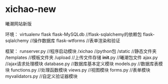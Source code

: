 # xichao-new
曦潮网站新版

环境：
  virtualenv
  flask
  flask-MySQLdb    //flask-sqlalchemy的依赖包
  flask-sqlalchemy    //操作数据库
  flask-wtforms    //表单渲染和验证

框架：
  runserver.py    //程序启动模块
  /xichao    //python包
    /static    //静态文件夹
    /templates    //模板文件夹
    /upload    //上传文件存储
    __init__.py    //曦潮包文件
    ajax.py    //ajax请求处理模块
    database.py    //数据库基本定义模块
    models.py    //数据库表模块
    functions.py    //处理函数模块
    views.py    //视图模块
    forms.py    //表单模块
    myvalidators.py    //自定义验证器模块

